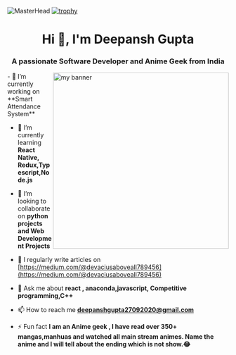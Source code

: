 ![MasterHead](https://user-images.githubusercontent.com/81462832/270432600-af7661c4-e8ec-4363-a0bf-4434f5c76837.png)
[![trophy](https://github-profile-trophy.vercel.app/?username=devacius&theme=onedark)](https://github.com/ryo-ma/github-profile-trophy)
<h1 align="center">Hi 👋, I'm Deepansh Gupta</h1>
<h3 align="center">A passionate Software Developer and Anime Geek from India</h3>
<img src = "https://github.com/soumyajit4419/soumyajit4419/blob/master/thoughtworks-gif_dribbble.gif?raw=true" align="right" width="400" alt="my banner">
- 🔭 I’m currently working on **Smart Attendance System**

- 🌱 I’m currently learning **React Native, Redux,Typescript,Node.js**

- 👯 I’m looking to collaborate on **python projects and Web Development Projects**

- 📝 I regularly write articles on [https://medium.com/@devaciusaboveall789456](https://medium.com/@devaciusaboveall789456)

- 💬 Ask me about **react , anaconda,javascript, Competitive programming,C++**

- 📫 How to reach me **deepanshgupta27092020@gmail.com**



- ⚡ Fun fact **I am an Anime geek , I have read over 350+ mangas,manhuas and watched all main stream animes. Name the anime and I will tell about the ending which is not show.😂**






